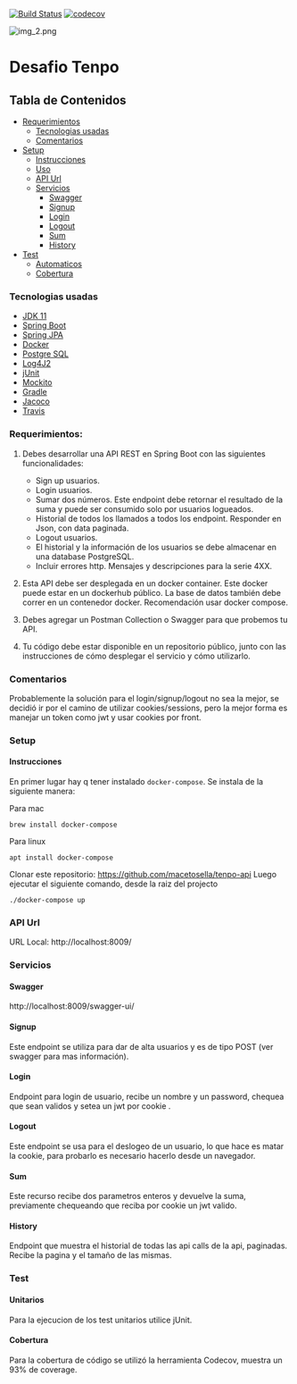 [![Build Status](https://travis-ci.com/macetosella/tenpo-api.svg?branch=master)](https://travis-ci.com/macetosella/tenpo-api)
[![codecov](https://codecov.io/gh/macetosella/tenpo-api/branch/master/graph/badge.svg)](https://codecov.io/gh/macetosella/tenpo-api)

![img_2.png](https://krealo.pe/wp-content/uploads/2020/12/Tengo-original-pa%CC%81gina-web--e1609189663257.png)

# Desafio Tenpo

## Tabla de Contenidos

- [Requerimientos](#requerimientos)
   - [Tecnologias usadas](#tecnologias-usadas)
   - [Comentarios](#comentarios)
- [Setup](#setup)
   - [Instrucciones](#instrucciones)
   - [Uso](#uso)
   - [API Url](#api)
   - [Servicios](#servicios)
      - [Swagger](#swagger) 
      - [Signup](#ignup)
      - [Login](#login)
      - [Logout](#logut)
      - [Sum](#sum)
      - [History](#history)
- [Test](#test)
   - [Automaticos](#automaticos)
   - [Cobertura](#cobertura)
   
### Tecnologias usadas
- [JDK 11](https://www.oracle.com/index.html)
- [Spring Boot](https://projects.spring.io/spring-boot/)
- [Spring JPA](https://docs.spring.io/spring-data/jpa/docs/current/reference/html/)
- [Docker](https://www.docker.com/)
- [Postgre SQL](https://www.postgresql.org/)
- [Log4J2](http://www.slf4j.org/)
- [jUnit](http://junit.org/junit5/)
- [Mockito](http://site.mockito.org/)
- [Gradle](https://gradle.org/)
- [Jacoco](https://www.jacoco.org/jacoco/trunk/index.html)
- [Travis](https://travis-ci.com/)

### Requerimientos:

1. Debes desarrollar una API REST en Spring Boot con las siguientes funcionalidades:
   * Sign up usuarios.
   * Login usuarios.
   * Sumar dos números. Este endpoint debe retornar el resultado de la suma y puede ser consumido solo por usuarios logueados.
   * Historial de todos los llamados a todos los endpoint. Responder en Json, con data paginada.
   * Logout usuarios.
   * El historial y la información de los usuarios se debe almacenar en una database PostgreSQL.
   * Incluir errores http. Mensajes y descripciones para la serie 4XX.


2. Esta API debe ser desplegada en un docker container. Este docker puede estar en un dockerhub público. La base de datos también debe correr en un contenedor docker. Recomendación usar docker compose.


3. Debes agregar un Postman Collection o Swagger para que probemos tu API.


4. Tu código debe estar disponible en un repositorio público, junto con las instrucciones de cómo desplegar el servicio y cómo utilizarlo.

### Comentarios
Probablemente la solución para el login/signup/logout no sea la mejor, se decidió ir por el camino de utilizar cookies/sessions, pero la mejor forma es manejar un token como jwt y usar cookies por front.

### Setup
#### Instrucciones
En primer lugar hay q tener instalado `docker-compose`. Se instala de la siguiente manera:

Para mac
```
brew install docker-compose
```
Para linux
```
apt install docker-compose
```

Clonar este repositorio: https://github.com/macetosella/tenpo-api
Luego ejecutar el siguiente comando, desde la raiz del projecto
```
./docker-compose up
```
### API Url
URL Local: http://localhost:8009/

### Servicios
#### Swagger
http://localhost:8009/swagger-ui/
#### Signup
Este endpoint se utiliza para dar de alta usuarios y es de tipo POST (ver swagger para mas información).
#### Login
Endpoint para login de usuario, recibe un nombre y un password, chequea que sean validos y setea un jwt por cookie .
#### Logout
Este endpoint se usa para el deslogeo de un usuario, lo que hace es matar la cookie, para probarlo es necesario hacerlo desde un navegador.
#### Sum
Este recurso recibe dos parametros enteros y devuelve la suma, previamente chequeando que reciba por cookie un jwt valido.
#### History
Endpoint que muestra el historial de todas las api calls de la api, paginadas. Recibe la pagina y el tamaño de las mismas.

### Test
#### Unitarios

Para la ejecucion de los test unitarios utilice jUnit.

#### Cobertura

Para la cobertura de código se utilizó la herramienta Codecov, muestra un 93% de coverage.
